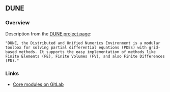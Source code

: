 ## DUNE

### Overview

Description from the [DUNE project page](https://www.dune-project.org/):

```quote
"DUNE, the Distributed and Unified Numerics Environment is a modular toolbox for solving partial differential equations (PDEs) with grid-based methods. It supports the easy implementation of methods like Finite Elements (FE), Finite Volumes (FV), and also Finite Differences (FD)."
```

### Links
- [Core modules on GitLab](https://gitlab.dune-project.org/core/)